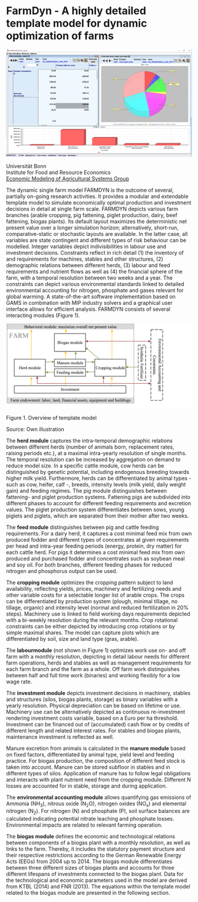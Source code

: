 # FarmDyn - A highly detailed template model for dynamic optimization of farms

![](/media/FarmDyn.png)

Universität Bonn<br/>
Institute for Food and Resource Economics<br/>
[Economic Modeling of Agricultural Systems Group](http://www.ilr.uni-bonn.de/em/em_e.htm)

The dynamic single farm model FARMDYN is the outcome of several,
partially on-going research activities. It provides a modular and
extendable template model to simulate economically optimal production
and investment decisions in detail at single farm scale. FARMDYN depicts
various farm branches (arable cropping, pig fattening, piglet
production, dairy, beef fattening, biogas plants). Its default layout
maximizes the deterministic net present value over a longer simulation
horizon; alternatively, short-run, comparative-static or stochastic
layouts are available. In the latter case, all variables are state
contingent and different types of risk behaviour can be modelled.
Integer variables depict indivisibilities in labour use and investment
decisions. Constraints reflect in rich detail (1) the inventory of and
requirements for machines, stables and other structures, (2) demographic
relations between different herds, (3) labour and feed requirements and
nutrient flows as well as (4) the financial sphere of the farm, with a
temporal resolution between two weeks and a year. The constraints can
depict various environmental standards linked to detailed environmental
accounting for nitrogen, phosphate and gases relevant for global
warming. A state-of-the-art software implementation based on GAMS in
combination with MIP industry solvers and a graphical user interface
allows for efficient analysis. FARMDYN consists of several interacting
modules (Figure 1).

![](/media/image2.png)

Figure 1.  Overview of template model

Source: Own illustration

The **herd module** captures the intra-temporal demographic relations
between different herds (number of animals born, replacement rates,
raising periods etc.), at a maximal intra-yearly resolution of single
months. The temporal resolution can be increased by aggregation on
demand to reduce model size. In a specific cattle module, cow herds can
be distinguished by genetic potential, including endogenous breeding
towards higher milk yield. Furthermore, herds can be differentiated by
animal types - such as cow, heifer, calf -, breeds, intensity levels
(milk yield, daily weight gain) and feeding regimes. The pig module
distinguishes between fattening- and piglet production systems.
Fattening pigs are subdivided into different phases to account for
different feeding requirements and excretion values. The piglet
production system differentiates between sows, young piglets and
piglets, which are separated from their mother after two weeks.

The **feed module** distinguishes between pig and cattle feeding
requirements. For a dairy herd, it captures a cost minimal feed mix from
own produced fodder and different types of concentrates at given
requirements per head and intra-year feeding periods (energy, protein,
dry matter) for each cattle herd. For pigs it determines a cost minimal
feed mix from own produced and purchased fodder and concentrates such as
soybean meal and soy oil. For both branches, different feeding phases
for reduced nitrogen and phosphorus output can be used.

The **cropping module** optimizes the cropping pattern subject to land
availability, reflecting yields, prices, machinery and fertilizing needs
and other variable costs for a selectable longer list of arable crops.
The crops can be differentiated by production system (plough, minimal
tillage, no tillage, organic) and intensity level (normal and reduced
fertilization in 20% steps). Machinery use is linked to field working
days requirements depicted with a bi-weekly resolution during the
relevant months. Crop rotational constraints can be either depicted by
introducing crop rotations or by simple maximal shares. The model can
capture plots which are differentiated by soil, size and land type
(gras, arable).

The **labourmodule** (not shown in Figure 1) optimizes work use on- and
off farm with a monthly resolution, depicting in detail labour needs for
different farm operations, herds and stables as well as management
requirements for each farm branch and the farm as a whole. Off farm work
distinguishes between half and full time work (binaries) and working
flexibly for a low wage rate.

The **investment module** depicts investment decisions in machinery,
stables and structures (silos, biogas plants, storage) as binary
variables with a yearly resolution. Physical depreciation can be based
on lifetime or use. Machinery use can be alternatively depicted as
continuous re-investment rendering investment costs variable, based on a
Euro per ha threshold. Investment can be financed out of (accumulated)
cash flow or by credits of different length and related interest rates.
For stables and biogas plants, maintenance investment is reflected as
well.

Manure excretion from animals is calculated in the **manure module**
based on fixed factors, differentiated by animal type, yield level and
feeding practice. For biogas production, the composition of different
feed stock is taken into account. Manure can be stored subfloor in
stables and in different types of silos. Application of manure has to
follow legal obligations and interacts with plant nutrient need from the
cropping module. Different N losses are accounted for in stable, storage
and during application.

The **environmental accounting module** allows quantifying gas emissions
of Ammonia (NH<sub>3</sub>), nitrous oxide (N<sub>2</sub>O), nitrogen oxides (NO<sub>x</sub>) and
elemental nitrogen (N<sub>2</sub>). For nitrogen (N) and phosphate (P), soil
surface balances are calculated indicating potential nitrate leaching
and phosphate losses. Environmental impacts are related to relevant
farming operation.

The **biogas module** defines the economic and technological relations
between components of a biogas plant with a monthly resolution, as well
as links to the farm. Thereby, it includes the statutory payment
structure and their respective restrictions according to the German
Renewable Energy Acts (EEGs) from 2004 up to 2014. The biogas module
differentiates between three different sizes of biogas plants and
accounts for three different lifespans of investments connected to the
biogas plant. Data for the technological and economic parameters used in
the model are derived from KTBL (2014) and FNR (2013). The equations
within the template model related to the biogas module are presented in
the following section.
